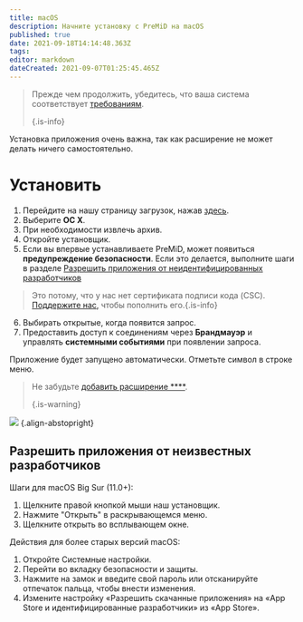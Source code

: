 ```yaml
---
title: macOS
description: Начните установку с PreMiD на macOS
published: true
date: 2021-09-18T14:14:48.363Z
tags:
editor: markdown
dateCreated: 2021-09-07T01:25:45.465Z
---
```


> Прежде чем продолжить, убедитесь, что ваша система соответствует [требованиям](/install/requirements). 
> 
> {.is-info}

Установка приложения очень важна, так как расширение не может делать ничего самостоятельно.

# Установить
1. Перейдите на нашу страницу загрузок, нажав [здесь](https://premid.app/downloads).
2. Выберите **ОС X**.
3. При необходимости извлечь архив.
4. Откройте установщик.
5. Если вы впервые устанавливаете PreMiD, может появиться **предупреждение безопасности**. Если это делается, выполните шаги в разделе [Разрешить приложения от неидентифицированных разработчиков](https://docs.premid.app/install/macos#allow-apps-from-unidentified-developers)
> Это потому, что у нас нет сертификата подписи кода (CSC). [Поддержите нас,](https://www.patreon.com/Timeraa) чтобы пополнить его.{.is-info}
6. Выбирать открытые, когда появится запрос.
7. Предоставить доступ к соединениям через **Брандмауэр** и управлять **системными событиями** при появлении запроса.

Приложение будет запущено автоматически. Отметьте символ в строке меню.

> Не забудьте [добавить расширение ****](/install). 
> 
> {.is-warning}

![](https://img.icons8.com/color/2x/mac-logo.png) {.align-abstopright}

## Разрешить приложения от неизвестных разработчиков
Шаги для macOS Big Sur (11.0+):
1. Щелкните правой кнопкой мыши наш установщик.
2. Нажмите "Открыть" в раскрывающемся меню.
3. Щелкните открыть во всплывающем окне.

Действия для более старых версий macOS:
1. Откройте Системные настройки.
2. Перейти во вкладку безопасности и защиты.
3. Нажмите на замок и введите свой пароль или отсканируйте отпечаток пальца, чтобы внести изменения.
4. Измените настройку «Разрешить скачанные приложения» на «App Store и идентифицированные разработчики» из «App Store».